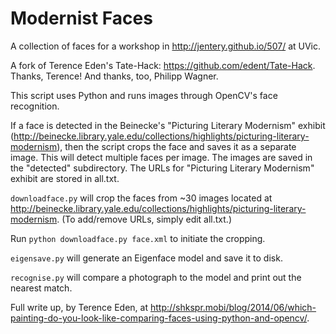 Modernist Faces 
=========

A collection of faces for a workshop in http://jentery.github.io/507/ at UVic. 

A fork of Terence Eden's Tate-Hack: https://github.com/edent/Tate-Hack. Thanks, Terence! And thanks, too, Philipp Wagner.

This script uses Python and runs images through OpenCV's face recognition.

If a face is detected in the Beinecke's "Picturing Literary Modernism" exhibit (http://beinecke.library.yale.edu/collections/highlights/picturing-literary-modernism), then the script crops the face and saves it as a separate image.  This will detect multiple faces per image. The images are saved in the "detected" subdirectory. The URLs for "Picturing Literary Modernism" exhibit are stored in all.txt.  

`downloadface.py` will crop the faces from ~30 images located at http://beinecke.library.yale.edu/collections/highlights/picturing-literary-modernism. (To add/remove URLs, simply edit all.txt.)

Run `python downloadface.py face.xml` to initiate the cropping. 

`eigensave.py` will generate an Eigenface model and save it to disk.

`recognise.py` will compare a photograph to the model and print out the nearest match.

Full write up, by Terence Eden, at http://shkspr.mobi/blog/2014/06/which-painting-do-you-look-like-comparing-faces-using-python-and-opencv/.
